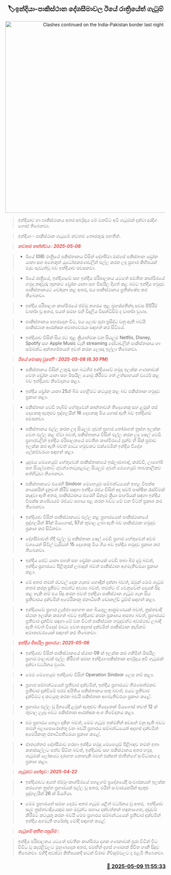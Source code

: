 <p align='center'><b><h2 align='center' title='Clashes continued on the India-Pakistan border last night'>🏷ඉන්දියා-පාකිස්ථාන දේශසීමාවල ඊයේ රාත්‍රියේත් ගැටුම්</h2></b></p>
<p align='center'><img src='https://helakuru.sgp1.cdn.digitaloceanspaces.com/esana/images/lib/india-pakistan-new.jpg' width='600' alt='Clashes continued on the India-Pakistan border last night'></p>

> ඉන්දියාව හා පාකිස්ථානය අතර අර්බුදය මේ වනවිට අවි ගැටුමක් දක්වා දුරදිග ගොස් තිබෙනවා.

> ඉන්දියා - පාකිස්ථාන ගැටුමේ නවතම තොරතුරු පහතින්.

> <span style='color:#e64d4d'><em><strong>නවත​ම තත්ත්වය : 2025-05-08</strong></em></span>

> * ඊයේ (08) රාත්‍රියේ පකිස්තානය විසින් දේශසීමා ඔස්සේ පකිස්තාන ඩ්‍රෝන යානා සහ අනෙකුත් යුධෝපකරණවලින් එල්ල කරන ලද ප්‍රහාර කිහිපයක් මැඩ පැවැත්වූ බව ඉන්දියාව පවසනවා.

> * ඊයේ රාත්‍රියේ, ඉන්දියාවේ සහ ඉන්දීය පරිපාලනය යටතේ පවතින කාශ්මීරයේ හමුදා කඳවුරු තුනකට ඩ්‍රෝන යානා සහ මිසයිල දියත් කළ බවට ඉන්දීය හමුදාව පාකිස්තානයට චෝදනා කළ අතර, එය පාකිස්ථානය ප්‍රතික්ෂේප කර තිබෙනවා.

> * ඉන්දීය පරිපාලන කාශ්මීරයේ ජම්මු නගරය තුළ බ්‍රහස්පතින්දා සවස පිපිරීම් වාර්තා වූ අතර, එයත් සමඟ එහි විදුලිය විසන්ධිවීම් ද වාර්තා වුණා.

> * පාකිස්තානය පහරදෙන විට, එය ලොව පුරා ප්‍රසිද්ධ වනු ඇති බවයි පාකිස්ථාන ආරක්ෂක අමාත්‍යවරයා සඳහන් කර සිටියේ.

> * ඉන්දියාව විසින් සිය රට තුළ ක්‍රියාත්මක වන සියලුම Netflix, Disney, Spotify සහ Apple Music වැනි streaming සේවාවලින් පාකිස්තානය හා සම්බන්ධ අන්තර්ගතයන් ඉවත් කරන ලෙසද ඉල්ලා තිබෙනවා.

> <span style='color:#e64d4d'><em><strong>ඊයේ මොකද වුනේ? : 2025-05-08 (6.30 PM)</strong></em></span>

> * පකිස්තානය විසින් උතුරු සහ බටහිර ඉන්දියාවේ හමුදා ඉලක්ක ගණනාවක් වෙත ඩ්‍රෝන යානා සහ මිසයිල යොමු කිරීමට ගත් උත්සාහයන් ව්‍යර්ථ කළ බව ඉන්දියාව නිවේදනය කළා.

> * ඉන්දීය ඩ්‍රෝන යානා 25ක් බිම හෙළීමට කටයුතු කළ බව පකිස්තාන හමුදාව ප්‍රකාශ කළා.

> * පකිස්තාන වෙඩි තැබීම් හේතුවෙන් කාන්තාවන් තිදෙනෙකු සහ ළමුන් පස් දෙනෙකු ඇතුළුව පුද්ගලයින් 16 දෙනෙකු මිය ගොස් ඇති බව ඉන්දියාව පවසනවා.

> * පකිස්තානය එල්ල කරන ලද සියලුම ගුවන් ප්‍රහාර තෝරාගත් ත්‍රස්ත ඉලක්ක වෙත එල්ල කළ ඒවා බවත්, පකිස්තානය විසින් එල්ල කරන ලද ෂෙල් වෙඩි ප්‍රහාරවලින් ඉන්දීය පරිපාලනයේ පවතින කාශ්මීරයේ පූන්ච් හි සික් ප්‍රජාව ඉලක්ක කර ඇති බවත් මාධ්‍ය හමුවකට එක්වෙමින් ඉන්දීය විදේශ ලේකම්වරයා සඳහන් කළා.

> * යුදමය මෙහෙයුම් හේතුවෙන් පාකිස්තානයේ ඉස්ලාමාබාද්, කරච්චි, ලාහෝර් සහ සියල්කොට් ගුවන්තොටුපළවල සියලුම ගුවන් මෙහෙයුම් තාවකාලිකව අත්හිටුවා තිබෙනවා.

> * පකිස්තානයට එරෙහි Sindoor මෙහෙයුම සම්බන්ධයෙන් ඉහළ විපක්ෂ නායකයින් දැනුවත් කිරීම් සඳහා ඉන්දීය රජය විසින් අද සර්ව පාක්ෂික රැස්වීමක් කැඳවා ඇති අතර, පාකිස්ථානය එරෙහි ඕනෑම ක්‍රියා මාර්ගයක් සඳහා ඉන්දීය විපක්ෂ කණ්ඩායම් රජයට සහාය පළ කරන බවට මේ වන විටත් ප්‍රකාශ කර තිබෙනවා.

> * ඉන්දියාව විසින් පාකිස්ථානයට එල්ල කළ ප්‍රහාරයෙන් පාකිස්ථානයේ පුද්ගලයින් 31ක් මියගොස්, 57ක් තුවාල ලබා ඇති බව පාකිස්ථාන හමුදාව ප්‍රකාශ කර සිටිනවා.

> * දේශසීමාවන් හිදී එල්ල වූ පකිස්තාන ෂෙල් වෙඩි ප්‍රහාර හේතුවෙන් අවම වශයෙන් සිවිල් වැසියන් 15 දෙනෙකු මිය ගිය බව ඉන්දීය හමුදාව ප්‍රකාශ කර තිබෙනවා.

> * ඉන්දීය ජෙට් යානා පහක් සහ ඩ්‍රෝන යානයක් වෙඩි තබා බිම දැමූ බවත්, ඉන්දීය ප්‍රහාරයට පිළිතුරක් ලබාදුන් බවත් පාකිස්ථාන අගමැතිවරයා ප්‍රකාශ කළා.

> * මේ අතර තමන් රටවල් දෙක ගැනම හොඳින් දන්නා බවත්, ඔවුන් මෙම ගැටුම නතර කරනු දැකීමට තමන්ට අවශ්‍ය බවත්, තමන්ට ඒ වෙනුවෙන් දෙයක් සිදු කළ හැකි නම් එය සිදු කරන බවත් ඉන්දියා පාකිස්ථාන ගැටුම ගැන සිය ප්‍රතිචාරය දක්වමින් අමෙරිකානු ජනාධිපති ඩොනල්ඩ් ට්‍රම්ප් සඳහන් කළා.

> * ඉන්දියාවේ ප්‍රහාර ලැජ්ජා සහගත සහ බියගුලු ආක්‍රමණයක් බවත්, ත්‍රස්තවාදී ස්ථාන ඉලක්ක කරගත් බවට ඉන්දියාව කරන ප්‍රකාශය අසත්‍ය බවත්, ප්‍රහාරයට ප්‍රතිචාර දැක්වීම සඳහා මේ වන විටත් පාකිස්ථාන හමුදාවන්ට අවස්ථාව ලබාදී ඇති බවත් විදෙස් මාධ්‍ය වෙත අදහස් දක්වමින් පාකිස්ථාන කැබිනට් අමාත්‍යවරයෙක් සඳහන් කර තිබෙනවා.

> <span style='color:#e64d4d'><em><strong>ඉන්දීය මිසයිල ප්‍රහාරය : 2025-05-06</strong></em></span>

> * ඉන්දියාව විසින් පාකිස්ථානයේ ස්ථාන 09 ක් ඉලක්ක කර ගනිමින් මිසයිල ප්‍රහාර මාලාවක් එල්ල කිරීමත් සමඟ ඉන්දියා-පකිස්තාන අර්බුදය අවි ගැටුමක් දක්වා වර්ධනය වුණා.

> * මෙම මෙහෙයුම ඉන්දියාව විසින් Operation Sindoor ලෙස නම් කළා.

> * ප්‍රහාර සම්බන්ධයෙන් ප්‍රතිචාර දක්වමින්, ඉන්දීය ප්‍රහාරයට තීරණාත්මකව ප්‍රතිචාර දැක්වීමේ පරම අයිතිය පකිස්තානය සතු බවත්, එයට ප්‍රතිචාර දැක්වීමට ද කටයුතු කරන බවයි පකිස්තාන අගමැතිවරයා ප්‍රකාශ කළේ.

> * ප්‍රහාරය එල්ල වූ දිනයේදී ළමුන් ඇතුළුව තිදෙනෙක් මියගොස් තවත් 12 ක් තුවාල ලැබූ බවට පකිස්තාන ආරක්ෂක අංශ නිවේදනය කළා.

> * එම ප්‍රහාරය හෙළා දකින බවත්, මෙම ගැටුම ඉක්මනින් අවසන් වනු ඇති බවට තමන් බලාපොරොත්තු වන බවයි ප්‍රහාරය සම්බන්ධයෙන් අදහස් දක්වමින් අමෙරිකානු ජනාධිපතිවරයා ප්‍රකාශ කළේ.

> * ජාත්‍යන්තර දේශසීමාව හරහා ඉන්දීය හමුදා මෙහෙයුම් පිළිබඳව තමන් ඉතා කනස්සල්ලට පත්ව සිටින බවත්, ඉන්දියාව සහ පකිස්ථානය අතර හමුදා ගැටුමක් ලෝකයට දරාගත නොහැකි බවත් එක්සත් ජාතීන්ගේ සංවිධානය ද ප්‍රකාශ කළා.

> <span style='color:#e64d4d'><em><strong>ගැටුමට හේතුව : 2025-04-22</strong></em></span>

> * ඉන්දියාවට අයත් ජම්මු-කාශ්මීරයේ පහළගම් ප්‍රදේශයේදී සංචාරකයන් ඉලක්ක කරගෙන ත්‍රස්ත ප්‍රහාරයක් එල්ල වූ අතර, එයින් සංචාරයකයින් ඇතුළු පුද්ගලයින් 26 ක් මියගියා.

> * මෙම ප්‍රහාරයත් සමඟ දෙරට අතර ගැටුම යළිත් වර්ධනය වූ අතර,  ඉන්දියාව සෑම ත්‍රස්තවාදියෙකුම සහ ඔවුන්ට සහාය දක්වන්නන් හඳුනාගෙන, දඬුවම් කිරීමට කටයුතු කරන බවයි මෙම ප්‍රහාරය සම්බන්ධයෙන් ප්‍රතිචාර දක්වමින් ඉන්දීය අගමැති නරේන්ද්‍ර මෝදි සඳහන් කළේ.

> <span style='color:#e64d4d'><em><strong>ගැටුමේ අතීත පසුබිම :</strong></em></span>

> ඉන්දීය පරිපාලනය යටතේ පවතින කාශ්මීරය දශක ගණනාවක් පුරා විටින් විට විවිධ වූ කැරළිවලට මුහුණදෙන අතර, එමඟින් දහස් ගණනක් ජීවිත හානි සිදුව තිබෙනවා. එහිදී අවස්ථා කිහිපයකදී සටන් විරාම ගිවිසුම්වලට ද එළඹී තිබෙනවා.



<h3 align='right'><a href='https://www.helakuru.lk/esana/p/109963/'>📅 2025-05-09 11:55:33</a></h3>
